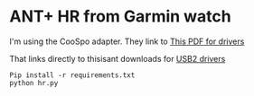 # ANT+ HR from Garmin watch

I'm using the CooSpo adapter. They link to [This PDF for drivers](https://m.media-amazon.com/images/I/91VK9flfq7L.pdf)

That links directly to thisisant downloads for [USB2 drivers](http://www.thisisant.com/assets/resources/Software%20Tools/ant_usb2_drivers.zip)

```
Pip install -r requirements.txt
python hr.py
```

